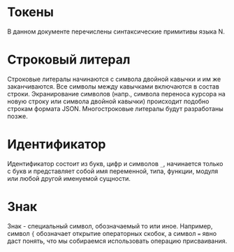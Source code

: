 # Токены
В данном документе перечислены синтаксические примитивы языка N.

# Строковый литерал
Строковые литералы начинаются с символа двойной кавычки и им же заканчиваются. Все символы между кавычками включаются в состав строки.
Экранирование символов (напр., символа переноса курсора на новую строку или символа двойной кавычки) происходит подобно строкам формата JSON.
Многостроковые литералы будут разработаны позже.

# Идентификатор
Идентификатор состоит из букв, цифр и символов `_`, начинается только с букв и представляет собой имя переменной, типа, функции, модуля или любой другой именуемой сущности.

# Знак
Знак - специальный символ, обозначаемый то или иное. Например, символ `{` обозначает открытие операторных скобок, а символ `=` явно даст понять, что мы собираемся использовать операцию присваивания.